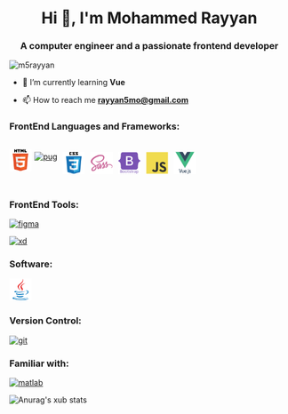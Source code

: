 <h1 align="center">Hi 👋, I'm Mohammed Rayyan</h1>
<h3 align="center">A computer engineer and a passionate frontend developer</h3>

<p align="left"> <img src="https://komarev.com/ghpvc/?username=m5rayyan&label=Profile%20views&color=0e75b6&style=flat" alt="m5rayyan" /> </p>

- 🌱 I’m currently learning **Vue**

- 📫 How to reach me **rayyan5mo@gmail.com**

<!-- <h3 align="left">Connect with me:</h3> -->
<!-- <p align="left">
</p> -->

<!-- <p align="left">  </p> -->


<h3 align="left">FrontEnd Languages and Frameworks:</h3>

<div style="display: flex;">

 <a href="https://www.w3.org/html/" target="_blank" rel="noreferrer"> <img src="https://raw.githubusercontent.com/devicons/devicon/master/icons/html5/html5-original-wordmark.svg" alt="html5" width="40" height="40"/> </a>

<a style="display: block; margin: 5px;" href="https://pugjs.org" target="_blank" rel="noreferrer"> <img src="https://cdn.worldvectorlogo.com/logos/pug.svg" alt="pug" width="40" height="40"/> </a>
 
 <a style="display: block; margin: 5px;"  href="https://www.w3schools.com/css/" target="_blank" rel="noreferrer"> <img src="https://raw.githubusercontent.com/devicons/devicon/master/icons/css3/css3-original-wordmark.svg" alt="css3" width="40" height="40"/> </a>


 <a  style="display: block; margin: 5px;" href="https://sass-lang.com" target="_blank" rel="noreferrer"> <img src="https://raw.githubusercontent.com/devicons/devicon/master/icons/sass/sass-original.svg" alt="sass" width="40" height="40"/> </a>

<a style="display: block; margin: 5px;"  href="https://getbootstrap.com" target="_blank" rel="noreferrer"> <img src="https://raw.githubusercontent.com/devicons/devicon/master/icons/bootstrap/bootstrap-plain-wordmark.svg" alt="bootstrap" width="40" height="40"/> </a>


 <a  style="display: block; margin: 5px;" href="https://developer.mozilla.org/en-US/docs/Web/JavaScript" target="_blank" rel="noreferrer"> <img src="https://raw.githubusercontent.com/devicons/devicon/master/icons/javascript/javascript-original.svg" alt="javascript" width="40" height="40"/> </a> 
 

 <a style="display: block; margin: 5px;"  href="https://vuejs.org/" target="_blank" rel="noreferrer"> <img src="https://raw.githubusercontent.com/devicons/devicon/master/icons/vuejs/vuejs-original-wordmark.svg" alt="vuejs" width="40" height="40"/> </a>

</div>

 

<h3 align="left">FrontEnd Tools:</h3>

 <a href="https://www.figma.com/" target="_blank" rel="noreferrer"> <img src="https://www.vectorlogo.zone/logos/figma/figma-icon.svg" alt="figma" width="40" height="40"/> </a>

 <a href="https://www.adobe.com/products/xd.html" target="_blank" rel="noreferrer"> <img src="https://cdn.worldvectorlogo.com/logos/adobe-xd.svg" alt="xd" width="40" height="40"/> </a>


 
 <h3 align="left">Software:</h3>

 <a href="https://www.java.com" target="_blank" rel="noreferrer"> <img src="https://raw.githubusercontent.com/devicons/devicon/master/icons/java/java-original.svg" alt="java" width="40" height="40"/> </a>



<h3 align="left">Version Control:</h3>

 <a href="https://git-scm.com/" target="_blank" rel="noreferrer"> <img src="https://www.vectorlogo.zone/logos/git-scm/git-scm-icon.svg" alt="git" width="40" height="40"/> </a>
 

 <h3 align="left">Familiar with:</h3>

 <a href="https://www.mathworks.com/" target="_blank" rel="noreferrer"> <img src="https://upload.wikimedia.org/wikipedia/commons/2/21/Matlab_Logo.png" alt="matlab" width="40" height="40"/> </a>

![Anurag's xub stats](https://github-readme-stats.vercel.app/api?username=m5rayyan&show_icons=true&theme=tokyonight)
